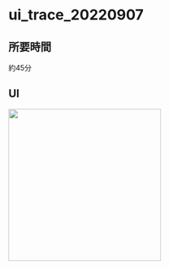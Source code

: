 # ui_trace_20220907

## 所要時間
約45分

## UI
<img src="https://user-images.githubusercontent.com/82624334/188834231-63e846d2-6249-49b7-ba8c-3bf7a0ae3c5c.png" width="300">
